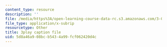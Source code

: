 ```yaml
---
content_type: resource
description: ''
file: /media/https%3A/open-learning-course-data-rc.s3.amazonaws.com/3-091sc-introduction-to-solid-state-chemistry-fall-2010/5d8a46a908bcb5434a99fcf062420d4c_oDOs8Yxydo0.srt
file_type: application/x-subrip
resourcetype: Other
title: 3play caption file
uid: 5d8a46a9-08bc-b543-4a99-fcf062420d4c
---
```

